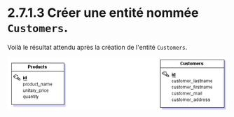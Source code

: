 # 2.7.1.3 Créer une entité nommée `Customers`.

Voilà le résultat attendu après la création de l'entité `Customers`.

![](./assets/solution.png)